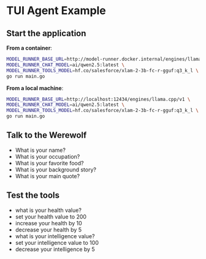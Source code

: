 # TUI Agent Example


## Start the application

**From a container**:
```bash
MODEL_RUNNER_BASE_URL=http://model-runner.docker.internal/engines/llama.cpp/v1 \
MODEL_RUNNER_CHAT_MODEL=ai/qwen2.5:latest \
MODEL_RUNNER_TOOLS_MODEL=hf.co/salesforce/xlam-2-3b-fc-r-gguf:q3_k_l \
go run main.go
```


**From a local machine**:
```bash
MODEL_RUNNER_BASE_URL=http://localhost:12434/engines/llama.cpp/v1 \
MODEL_RUNNER_CHAT_MODEL=ai/qwen2.5:latest \
MODEL_RUNNER_TOOLS_MODEL=hf.co/salesforce/xlam-2-3b-fc-r-gguf:q3_k_l \
go run main.go
```

## Talk to the Werewolf

- What is your name?
- What is your occupation?
- What is your favorite food?  
- What is your background story?
- What is your main quote?

## Test the tools

- what is your health value?
- set your health value to 200
- increase your health by 10
- decrease your health by 5
- what is your intelligence value?
- set your intelligence value to 100
- decrease your intelligence by 5
